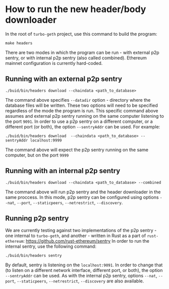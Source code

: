 # How to run the new header/body downloader

In the root of `turbo-geth` project, use this command to build the program:
```
make headers
```

There are two modes in which the program can be run - with external p2p sentry, or with internal p2p sentry (also called combined). Ethereum mainnet configuration is currently hard-coded.

## Running with an external p2p sentry

```
./buid/bin/headers download --chaindata <path_to_database>
```

The command above specifies `--datadir` option - directory where the database files will be written. These two options will need to be specified regardless of the mode the program is run.
This specific command above assumes and external p2p sentry running on the same computer listening to the port `9091`. In order to use a p2p sentry on a different computer, or a different port (or both), the option `--sentryAddr` can be used. For example:

```
./buid/bin/headers download  --chaindata <path_to_database> --sentryAddr localhost:9999
```

The command above will expect the p2p sentry running on the same computer, but on the port `9999`

## Running with an internal p2p sentry

```
./buid/bin/headers download --chaindata <path_to_database> --combined
```

The command above will run p2p sentry and the header downloader in the same proccess. In this mode, p2p sentry can be configured using options `--nat`, `--port`, `--staticpeers`, `--netrestrict`, `--discovery`.

## Running p2p sentry

We are currently testing against two implementations of the p2p sentry - one internal to `turbo-geth`, and another - written in Rust as a part of `rust-ethereum`: https://github.com/rust-ethereum/sentry
In order to run the internal sentry, use the following command:

```
./buid/bin/headers sentry
```

By default, sentry is listening on the `localhost:9091`. In order to change that (to listen on a different network interface, different port, or both), the option `--sentryAddr` can be used. As with the internal p2p sentry, options `--nat`, `--port`, `--staticpeers`, `--netrestrict`, `--discovery` are also available.

